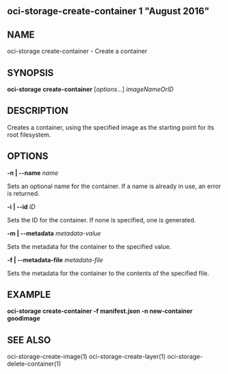 ## oci-storage-create-container 1 "August 2016"

## NAME
oci-storage create-container - Create a container

## SYNOPSIS
**oci-storage** **create-container** [*options*...] *imageNameOrID*

## DESCRIPTION
Creates a container, using the specified image as the starting point for its
root filesystem.

## OPTIONS
**-n | --name** *name*

Sets an optional name for the container.  If a name is already in use, an error
is returned.

**-i | --id** *ID*

Sets the ID for the container.  If none is specified, one is generated.

**-m | --metadata** *metadata-value*

Sets the metadata for the container to the specified value.

**-f | --metadata-file** *metadata-file*

Sets the metadata for the container to the contents of the specified file.

## EXAMPLE
**oci-storage create-container -f manifest.json -n new-container goodimage**

## SEE ALSO
oci-storage-create-image(1)
oci-storage-create-layer(1)
oci-storage-delete-container(1)
